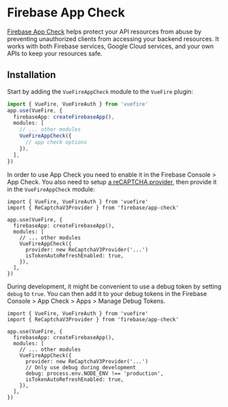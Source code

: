 # Firebase App Check

[Firebase App Check](https://firebase.google.com/docs/app-check#web) helps protect your API resources from abuse by preventing unauthorized clients from accessing your backend resources. It works with both Firebase services, Google Cloud services, and your own APIs to keep your resources safe.

## Installation

Start by adding the `VueFireAppCheck` module to the `VueFire` plugin:

```ts
import { VueFire, VueFireAuth } from 'vuefire'
app.use(VueFire, {
  firebaseApp: createFirebaseApp(),
  modules: [
    // ... other modules
    VueFireAppCheck({
      // app check options
    }),
  ],
})
```

In order to use App Check you need to enable it in the Firebase Console > App Check. You also need to setup [a reCAPTCHA provider](https://firebase.google.com/docs/app-check#web), then provide it in the `VueFireAppCheck` module:

```ts{2,9}
import { VueFire, VueFireAuth } from 'vuefire'
import { ReCaptchaV3Provider } from 'firebase/app-check'

app.use(VueFire, {
  firebaseApp: createFirebaseApp(),
  modules: [
    // ... other modules
    VueFireAppCheck({
      provider: new ReCaptchaV3Provider('...')
      isTokenAutoRefreshEnabled: true,
    }),
  ],
})
```

During development, it might be convenient to use a debug token by setting `debug` to `true`. You can then add it to your debug tokens in the Firebase Console > App Check > Apps > Manage Debug Tokens.

```ts{10-11}
import { VueFire, VueFireAuth } from 'vuefire'
import { ReCaptchaV3Provider } from 'firebase/app-check'

app.use(VueFire, {
  firebaseApp: createFirebaseApp(),
  modules: [
    // ... other modules
    VueFireAppCheck({
      provider: new ReCaptchaV3Provider('...')
      // Only use debug during development
      debug: process.env.NODE_ENV !== 'production',
      isTokenAutoRefreshEnabled: true,
    }),
  ],
})
```
